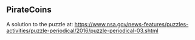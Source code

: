 <h2>PirateCoins</h2>

A solution to the puzzle at:
https://www.nsa.gov/news-features/puzzles-activities/puzzle-periodical/2016/puzzle-periodical-03.shtml

